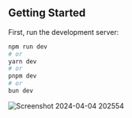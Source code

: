 

## Getting Started

First, run the development server:

```bash
npm run dev
# or
yarn dev
# or
pnpm dev
# or
bun dev
```
![Screenshot 2024-04-04 202554](https://github.com/baxt1or/EduNotion/assets/145246800/b2b9d53e-3e73-4471-9047-86cdbd5e1f3e)

